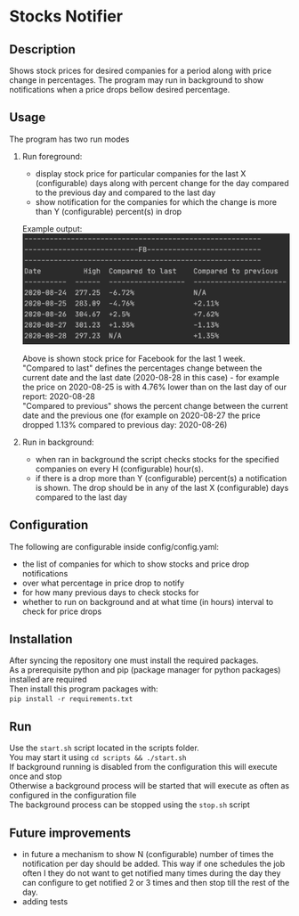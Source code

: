 # Stocks Notifier
## Description
Shows stock prices for desired companies for a period along with price change in percentages.
The program may run in background to show notifications when a price drops bellow desired percentage.

## Usage
The program has two run modes
1. Run foreground:
    - display stock price for particular companies for the last X (configurable) days along with percent change for the day 
    compared to the previous day and compared to the last day
    - show notification for the companies for which the change is more than Y (configurable) percent(s) in drop

    Example output:\
    ![alt text](img/fb_stocks_example.png "Title")
    
    Above is shown stock price for Facebook for the last 1 week. \
    "Compared to last" defines the percentages change between the current date and the last date 
    (2020-08-28 in this case) - for example the price on 2020-08-25 is with 4.76% lower than on the last day 
    of our report: 2020-08-28\
    "Compared to previous" shows the percent change between the current date and the previous one 
    (for example on 2020-08-27 the price dropped 1.13% compared to previous day: 2020-08-26)

2. Run in background:
    - when ran in background the script checks stocks for the specified companies on every H (configurable) hour(s).
    - if there is a drop more than Y (configurable) percent(s) a notification is shown. The drop should be in any of the 
    last X (configurable) days compared to the last day


## Configuration
The following are configurable inside config/config.yaml:
- the list of companies for which to show stocks and price drop notifications
- over what percentage in price drop to notify
- for how many previous days to check stocks for
- whether to run on background and at what time (in hours) interval to check for price drops

## Installation
After syncing the repository one must install the required packages. \
As a prerequisite python and pip (package manager for python packages) installed are required \
Then install this program packages with: \
`pip install -r requirements.txt`

## Run
Use the `start.sh` script located in the scripts folder. \
You may start it using `cd scripts && ./start.sh` \
If background running is disabled from the configuration this will execute once and stop \
Otherwise a background process will be started that will execute as often as configured in the configuration file \
The background process can be stopped using the `stop.sh` script

## Future improvements
- in future a mechanism to show N (configurable) number of times the notification per day should be added. 
This way if one schedules the job often I they do not want to get notified many times during the day 
they can configure to get notified 2 or 3 times and then stop till the rest of the day.
- adding tests